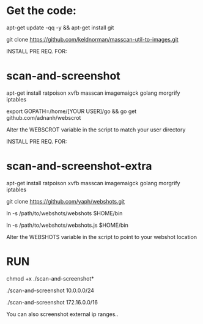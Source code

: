 
# Get the code: 

 apt-get update -qq -y && apt-get install git
 
 git clone  https://github.com/keldnorman/masscan-util-to-images.git

INSTALL PRE REQ. FOR:
# scan-and-screenshot

apt-get install ratpoison xvfb masscan imagemaigck golang morgrify iptables
 
export GOPATH=/home/[YOUR USER]/go && go get github.com/adnanh/webscrot
 
Alter the WEBSCROT variable in the script to match your user directory

INSTALL PRE REQ. FOR:
# scan-and-screenshot-extra

apt-get install ratpoison xvfb masscan imagemaigck golang morgrify iptables

git clone https://github.com/yaph/webshots.git

ln -s /path/to/webshots/webshots $HOME/bin

ln -s /path/to/webshots/webshots.js $HOME/bin

Alter the WEBSHOTS variable in the script to point to your webshot location

# RUN

chmod +x ./scan-and-screenshot*

./scan-and-screenshot 10.0.0.0/24

./scan-and-screenshot 172.16.0.0/16

You can also screenshot external ip ranges..
